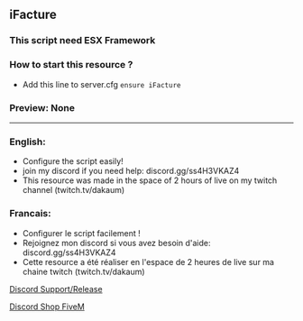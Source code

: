 ## iFacture

### This script need ESX Framework

### How to start this resource ?
- Add this line to server.cfg `ensure iFacture`

### Preview: None

____

### English:

- Configure the script easily!
- join my discord if you need help: discord.gg/ss4H3VKAZ4
- This resource was made in the space of 2 hours of live on my twitch channel (twitch.tv/dakaum)

### Francais:

- Configurer le script facilement !
- Rejoignez mon discord si vous avez besoin d'aide: discord.gg/ss4H3VKAZ4
- Cette resource a été réaliser en l'espace de 2 heures de live sur ma chaine twitch (twitch.tv/dakaum)

[Discord Support/Release](https://discord.gg/EBfXQ94ewu)

[Discord Shop FiveM](https://discord.gg/mUmeeUsFcU)
